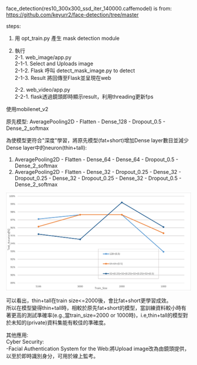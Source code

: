 face_detection(res10_300x300_ssd_iter_140000.caffemodel) is from: https://github.com/keyurr2/face-detection/tree/master

steps:
1. 用 opt_train.py 產生 mask detection module
2. 執行  
   2-1. web_image/app.py  
       2-1-1. Select and Uploads image  
       2-1-2. Flask 呼叫 detect_mask_image.py to detect  
       2-1-3. Result 將回傳至Flask並呈現在web
     
   2-2. web_video/app.py  
       2-2-1. flask透過鏡頭即時顯示result，利用threading更新fps  
   

使用mobilenet_v2  

原先模型: AveragePooling2D - Flatten - Dense_128 - Dropout_0.5 - Dense_2_softmax  

為使模型更符合"深度"學習，將原先模型(fat+short)增加Dense layer數目並減少Dense layer中的neuron(thin+tall):  
1. AveragePooling2D - Flatten - Dense_64 - Dense_64 - Dropout_0.5 - Dense_2_softmax  
2. AveragePooling2D - Flatten - Dense_32 - Dropout_0.25 - Dense_32 - Dropout_0.25 - Dense_32 - Dropout_0.25 - Dense_32 - Dropout_0.5 - Dense_2_softmax  

![module_compare](https://github.com/underflow0317/mask_detection/blob/main/module_opt.png)  

可以看出，thin+tall在train size<=2000後，會比fat+short更學習成效。  
所以在模型變得thin+tall時，相較於原先fat+short的模型，當訓練資料較小時有著更高的測試準確率(e.g.,當train_size=2000 or 1000時)，i.e,thin+tall的模型對於未知的(private)資料集能有較佳的準確度。
 
其他應用:  
Cyber Security:  
-Facial Authentication System for the Web:將Upload image改為由鏡頭提供，以至於即時識別身分，可用於線上監考。
